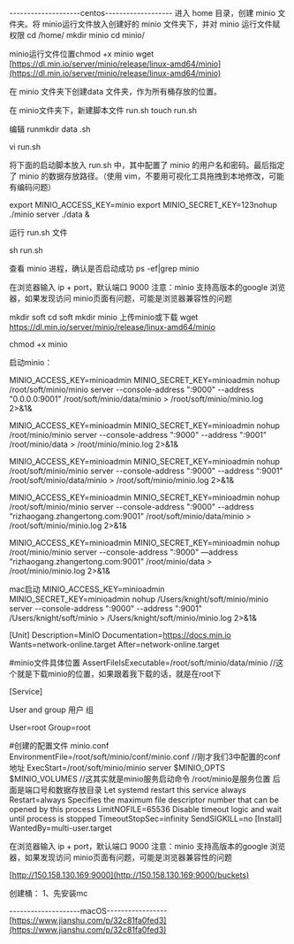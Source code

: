 --------------------centos-------------------
进入 home 目录，创建 minio 文件夹。将 minio运行文件放入创建好的 minio 文件夹下，并对 minio 运行文件赋权限
cd /home/
mkdir minio
cd minio/

minio运行文件位置chmod +x minio
wget [https://dl.min.io/server/minio/release/linux-amd64/minio](https://dl.min.io/server/minio/release/linux-amd64/minio)


在 minio 文件夹下创建data 文件夹，作为所有桶存放的位置。

在 minio文件夹下，新建脚本文件 run.sh
touch run.sh

编辑 runmkdir data
.sh

vi run.sh

将下面的启动脚本放入 run.sh 中，其中配置了 minio 的用户名和密码。最后指定了 minio 的数据存放路径。（使用 vim，不要用可视化工具拖拽到本地修改，可能有编码问题）

export MINIO_ACCESS_KEY=minio
export MINIO_SECRET_KEY=123nohup ./minio server ./data &

运行 run.sh 文件

sh run.sh

查看 minio 进程，确认是否启动成功
ps -ef|grep minio

在浏览器输入 ip + port，默认端口 9000
注意：minio 支持高版本的google 浏览器，如果发现访问 minio页面有问题，可能是浏览器兼容性的问题

mkdir soft
cd soft
mkdir minio
上传minio或下载
wget https://dl.min.io/server/minio/release/linux-amd64/minio

chmod +x minio

启动minio：

MINIO_ACCESS_KEY=minioadmin MINIO_SECRET_KEY=minioadmin nohup /root/soft/minio/minio server --console-address ":9000" --address "0.0.0.0:9001" /root/soft/minio/data/minio > /root/soft/minio/minio.log 2>&1&

MINIO_ACCESS_KEY=minioadmin MINIO_SECRET_KEY=minioadmin nohup /root/minio/minio server --console-address ":9000" --address ":9001" /root/minio/data > /root/minio/minio.log 2>&1&

MINIO_ACCESS_KEY=minioadmin MINIO_SECRET_KEY=minioadmin nohup /root/soft/minio/minio server --console-address ":9000" --address “:9001" /root/soft/minio/data/minio > /root/soft/minio/minio.log 2>&1&

MINIO_ACCESS_KEY=minioadmin MINIO_SECRET_KEY=minioadmin nohup /root/soft/minio/minio server --console-address ":9000" --address “rizhaogang.zhangertong.com:9001" /root/soft/minio/data/minio > /root/soft/minio/minio.log 2>&1&

  

  

MINIO_ACCESS_KEY=minioadmin MINIO_SECRET_KEY=minioadmin nohup /root/minio/minio server --console-address ":9000" —address 
“rizhaogang.zhangertong.com:9001" /root/minio/data > /root/minio/minio.log 2>&1&

mac启动
MINIO_ACCESS_KEY=minioadmin MINIO_SECRET_KEY=minioadmin nohup /Users/knight/soft/minio/minio server --console-address ":9000" --address ":9001" /Users/knight/soft/minio > /Users/knight/soft/minio/minio.log 2>&1&

  

[Unit]
Description=MinIO
Documentation=https://docs.min.io
Wants=network-online.target
After=network-online.target

#minio文件具体位置
AssertFileIsExecutable=/root/soft/minio/data/minio //这个就是下载minio的位置，如果跟着我下载的话，就是在root下

[Service]

User and group 用户 组

User=root
Group=root

#创建的配置文件 minio.conf
EnvironmentFile=/root/soft/minio/conf/minio.conf //刚才我们3中配置的conf地址
ExecStart=/root/soft/minio/minio server $MINIO_OPTS $MINIO_VOLUMES  //这其实就是minio服务启动命令 /root/minio是服务位置 后面是端口号和数据存放目录
Let systemd restart this service always
Restart=always
Specifies the maximum file descriptor number that can be opened by this process
LimitNOFILE=65536
Disable timeout logic and wait until process is stopped
TimeoutStopSec=infinity
SendSIGKILL=no
[Install]
WantedBy=multi-user.target

在浏览器输入 ip + port，默认端口 9000
注意：minio 支持高版本的google 浏览器，如果发现访问 minio页面有问题，可能是浏览器兼容性的问题

[http://150.158.130.169:9000](http://150.158.130.169:9000/buckets)

创建桶：
1、先安装mc

--------------------macOS-----------------
[https://www.jianshu.com/p/32c81fa0fed3](https://www.jianshu.com/p/32c81fa0fed3)